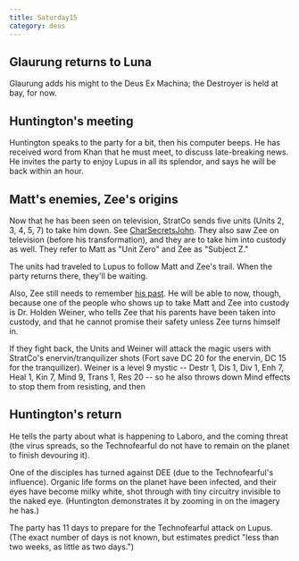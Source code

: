 ```yaml
---
title: Saturday15
category: deus
---
```

## Glaurung returns to Luna
Glaurung adds his might to the Deus Ex Machina; the Destroyer is held at bay, for now.

## Huntington's meeting
Huntington speaks to the party for a bit, then his computer beeps. He has received word from Khan that he must meet, to discuss late-breaking news. He invites the party to enjoy Lupus in all its splendor, and says he will be back within an hour.

## Matt's enemies, Zee's origins
Now that he has been seen on television, StratCo sends five units (Units 2, 3, 4, 5, 7) to take him down. See [CharSecretsJohn](char-secrets-john). They also saw Zee on television (before his transformation), and they are to take him into custody as well. They refer to Matt as &quot;Unit Zero&quot; and Zee as &quot;Subject Z.&quot;

The units had traveled to Lupus to follow Matt and Zee's trail. When the party returns there, they'll be waiting.

Also, Zee still needs to remember [his past](char-secrets-james). He will be able to now, though, because one of the people who shows up to take Matt and Zee into custody is Dr. Holden Weiner, who tells Zee that his parents have been taken into custody, and that he cannot promise their safety unless Zee turns himself in.

If they fight back, the Units and Weiner will attack the magic users with StratCo's enervin/tranquilizer shots (Fort save DC 20 for the enervin, DC 15 for the tranquilizer). Weiner is a level 9 mystic -- Destr 1, Dis 1, Div 1, Enh 7, Heal 1, Kin 7, Mind 9, Trans 1, Res 20 -- so he also throws down Mind effects to stop them from resisting, and then

## Huntington's return
He tells the party about what is happening to Laboro, and the coming threat (the virus spreads, so the Technofearful do not have to remain on the planet to finish devouring it).

One of the disciples has turned against DEE (due to the Technofearful's influence). Organic life forms on the planet have been infected, and their eyes have become milky white, shot through with tiny circuitry invisible to the naked eye. (Huntington demonstrates it by zooming in on the imagery he has.)

The party has 11 days to prepare for the Technofearful attack on Lupus. (The exact number of days is not known, but estimates predict &quot;less than two weeks, as little as two days.&quot;)

